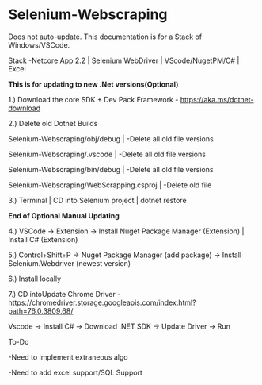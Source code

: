﻿# Selenium-Webscraping

Does not auto-update. This documentation is for a Stack of Windows/VSCode.

Stack
-Netcore App 2.2 | Selenium WebDriver | VScode/NugetPM/C# | Excel 

**This is for updating to new .Net versions(Optional)** 

1.) Download the core SDK + Dev Pack Framework - https://aka.ms/dotnet-download

2.) Delete old Dotnet Builds 

  Selenium-Webscraping/obj/debug |
    -Delete all old file versions
  
  Selenium-Webscraping/.vscode |
    -Delete all old file versions
    
  Selenium-Webscraping/bin/debug |
    -Delete all old file versions
    
   Selenium-Webscraping/WebScrapping.csproj |
    -Delete old file
  
3.) Terminal | CD into Selenium project | dotnet restore 

**End of Optional Manual Updating** 

4.) VSCode -> Extension -> Install Nuget Package Manager (Extension) | Install C# (Extension)

5.) Control+Shift+P -> Nuget Package Manager (add package) -> Install Selenium.Webdriver (newest version)

6.) Install locally

7.) CD intoUpdate Chrome Driver - https://chromedriver.storage.googleapis.com/index.html?path=76.0.3809.68/


Vscode -> Install C# -> Download .NET SDK -> Update Driver -> Run

To-Do

-Need to implement extraneous algo

-Need to add excel support/SQL Support

